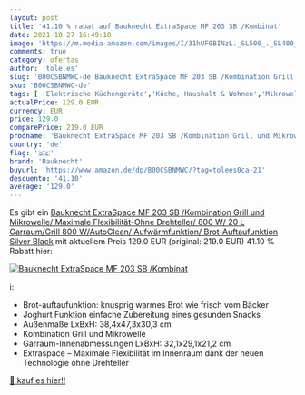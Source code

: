 ```yaml
---
layout: post
title: '41.10 % rabat auf Bauknecht ExtraSpace MF 203 SB /Kombinat'
date: 2021-10-27 16:49:18
image: 'https://m.media-amazon.com/images/I/31hUF0BINzL._SL500_._SL400_.jpg'
comments: true
category: ofertas
author: 'tole.es'
slug: 'B00CSBNMWC-de Bauknecht ExtraSpace MF 203 SB /Kombination Grill und...'
sku: 'B00CSBNMWC-de'
tags: [ 'Elektrische Küchengeräte','Küche, Haushalt & Wohnen','Mikrowellen','Mikrowellen mit Grill','bauknecht', ]
actualPrice: 129.0 EUR
currency: EUR
price: 129.0
comparePrice: 219.0 EUR
prodname: 'Bauknecht ExtraSpace MF 203 SB /Kombination Grill und Mikrowelle/ Maximale Flexibilität-Ohne Drehteller/ 800 W/ 20 L Garraum/Grill 800 W/AutoClean/ Aufwärmfunktion/ Brot-Auftaufunktion Silver Black'
country: 'de'
flag: '🇩🇪'
brand: 'Bauknecht'
buyurl: 'https://www.amazon.de/dp/B00CSBNMWC/?tag=tolees0ca-21'
descuento: '41.10'
average: '129.0'
---
```


Es gibt ein [Bauknecht ExtraSpace MF 203 SB /Kombination Grill und Mikrowelle/ Maximale Flexibilität-Ohne Drehteller/ 800 W/ 20 L Garraum/Grill 800 W/AutoClean/ Aufwärmfunktion/ Brot-Auftaufunktion Silver Black](https://www.amazon.de/dp/B00CSBNMWC/?tag=tolees0ca-21) mit aktuellem Preis 129.0 EUR (original: 219.0 EUR) 41.10 % Rabatt hier:

[![Bauknecht ExtraSpace MF 203 SB /Kombinat](https://m.media-amazon.com/images/I/31hUF0BINzL._SL500_._SL400_.jpg)](https://www.amazon.de/dp/B00CSBNMWC/?tag=tolees0ca-21)

ℹ️:

- Brot-auftaufunktion: knusprig warmes Brot wie frisch vom Bäcker
- Joghurt Funktion einfache Zubereitung eines gesunden Snacks
- Außenmaße LxBxH: 38,4x47,3x30,3 cm
- Kombination Grill und Mikrowelle
- Garraum-Innenabmessungen LxBxH: 32,1x29,1x21,2 cm
- Extraspace – Maximale Flexibilität im Innenraum dank der neuen Technologie ohne Drehteller

[🛒 kauf es hier!!](https://www.amazon.de/dp/B00CSBNMWC/?tag=tolees0ca-21)
